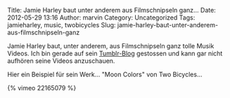 Title: Jamie Harley baut unter anderem aus Filmschnipseln ganz...
Date: 2012-05-29 13:16
Author: marvin
Category: Uncategorized
Tags: jamieharley, music, twobicycles
Slug: jamie-harley-baut-unter-anderem-aus-filmschnipseln-ganz

Jamie Harley baut, unter anderem, aus Filmschnipseln ganz tolle Musik
Videos. Ich bin gerade auf sein
[Tumblr-Blog](http://jamieharley.tumblr.com/) gestossen und kann gar
nicht aufhören seine Videos anzuschauen.

Hier ein Beispiel für sein Werk... "Moon Colors" von Two Bicycles...

{% vimeo 22165079 %}

